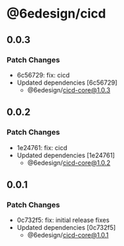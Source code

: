 # @6edesign/cicd

## 0.0.3

### Patch Changes

- 6c56729: fix: cicd
- Updated dependencies [6c56729]
  - @6edesign/cicd-core@1.0.3

## 0.0.2

### Patch Changes

- 1e24761: fix: cicd
- Updated dependencies [1e24761]
  - @6edesign/cicd-core@1.0.2

## 0.0.1

### Patch Changes

- 0c732f5: fix: initial release fixes
- Updated dependencies [0c732f5]
  - @6edesign/cicd-core@1.0.1
